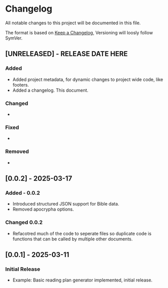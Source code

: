 # Changelog

All notable changes to this project will be documented in this file.

The format is based on [Keep a Changelog](https://keepachangelog.com/en/1.0.0/),
Versioning will loosly follow SymVer.

## [UNRELEASED] - RELEASE DATE HERE

### Added

- Added project metadata, for dynamic changes to project wide code, like footers.
- Added a changelog. This document.

### Changed

-

### Fixed

-

### Removed

-

## [0.0.2] - 2025-03-17

### Added - 0.0.2

- Introduced structured JSON support for Bible data.
- Removed apocrypha options.

### Changed 0.0.2

- Refacotred much of the code to seperate files so duplicate code is functions that
  can be called by multiple other documents.

## [0.0.1] - 2025-03-11

### Initial Release

- Example: Basic reading plan generator implemented, initial release.
